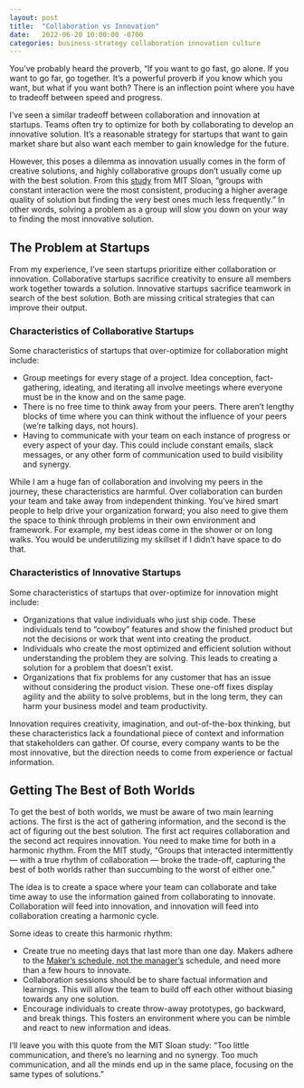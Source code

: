 ```yaml
---
layout: post
title:  "Collaboration vs Innovation"
date:   2022-06-20 10:00:00 -0700
categories: business-strategy collaboration innovation culture
---
```


You’ve probably heard the proverb, “If you want to go fast, go alone. If you want to go far, go together. It’s a powerful proverb if you know which you want, but what if you want both? There is an inflection point where you have to tradeoff between speed and progress. 

I’ve seen a similar tradeoff between collaboration and innovation at startups. Teams often try to optimize for both by collaborating to develop an innovative solution. It’s a reasonable strategy for startups that want to gain market share but also want each member to gain knowledge for the future.

However, this poses a dilemma as innovation usually comes in the form of creative solutions, and highly collaborative groups don’t usually come up with the best solution. From this [study](https://sloanreview.mit.edu/article/improving-the-rhythm-of-your-collaboration/) from MIT Sloan, “groups with constant interaction were the most consistent, producing a higher average quality of solution but finding the very best ones much less frequently.” In other words, solving a problem as a group will slow you down on your way to finding the most innovative solution.

## The Problem at Startups

From my experience, I’ve seen startups prioritize either collaboration or innovation. Collaborative startups sacrifice creativity to ensure all members work together towards a solution. Innovative startups sacrifice teamwork in search of the best solution. Both are missing critical strategies that can improve their output.

### Characteristics of Collaborative Startups

Some characteristics of startups that over-optimize for collaboration might include:
- Group meetings for every stage of a project. Idea conception, fact-gathering, ideating, and iterating all involve meetings where everyone must be in the know and on the same page.
- There is no free time to think away from your peers. There aren’t lengthy blocks of time where you can think without the influence of your peers (we’re talking days, not hours).
- Having to communicate with your team on each instance of progress or every aspect of your day. This could include constant emails, slack messages, or any other form of communication used to build visibility and synergy.

While I am a huge fan of collaboration and involving my peers in the journey, these characteristics are harmful. Over collaboration can burden your team and take away from independent thinking. You’ve hired smart people to help drive your organization forward; you also need to give them the space to think through problems in their own environment and framework. For example, my best ideas come in the shower or on long walks. You would be underutilizing my skillset if I didn’t have space to do that.

### Characteristics of Innovative Startups

Some characteristics of startups that over-optimize for innovation might include:
- Organizations that value individuals who just ship code. These individuals tend to “cowboy” features and show the finished product but not the decisions or work that went into creating the product.
- Individuals who create the most optimized and efficient solution without understanding the problem they are solving. This leads to creating a solution for a problem that doesn’t exist.
- Organizations that fix problems for any customer that has an issue without considering the product vision. These one-off fixes display agility and the ability to solve problems, but in the long term, they can harm your business model and team productivity.

Innovation requires creativity, imagination, and out-of-the-box thinking, but these characteristics lack a foundational piece of context and information that stakeholders can gather. Of course, every company wants to be the most innovative, but the direction needs to come from experience or factual information.

## Getting The Best of Both Worlds

To get the best of both worlds, we must be aware of two main learning actions. The first is the act of gathering information, and the second is the act of figuring out the best solution. The first act requires collaboration and the second act requires innovation. You need to make time for both in a harmonic rhythm. From the MIT study, “Groups that interacted intermittently — with a true rhythm of collaboration — broke the trade-off, capturing the best of both worlds rather than succumbing to the worst of either one.”

The idea is to create a space where your team can collaborate and take time away to use the information gained from collaborating to innovate. Collaboration will feed into innovation, and innovation will feed into collaboration creating a harmonic cycle.

Some ideas to create this harmonic rhythm:
- Create true no meeting days that last more than one day. Makers adhere to the [Maker’s schedule, not the manager’s](http://www.paulgraham.com/makersschedule.html) schedule, and need more than a few hours to innovate.
- Collaboration sessions should be to share factual information and learnings. This will allow the team to build off each other without biasing towards any one solution.
- Encourage individuals to create throw-away prototypes, go backward, and break things. This fosters an environment where you can be nimble and react to new information and ideas.

I’ll leave you with this quote from the MIT Sloan study: “Too little communication, and there’s no learning and no synergy. Too much communication, and all the minds end up in the same place, focusing on the same types of solutions.”
